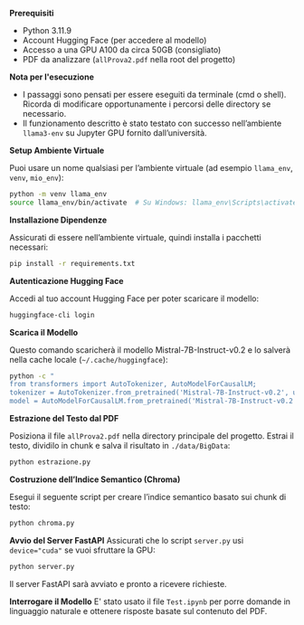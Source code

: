 **Prerequisiti**
- Python 3.11.9
- Account Hugging Face (per accedere al modello)
- Accesso a una GPU A100 da circa 50GB (consigliato)
- PDF da analizzare (`allProva2.pdf` nella root del progetto)

  
 **Nota per l'esecuzione**
 
- I passaggi sono pensati per essere eseguiti da terminale (cmd o shell). Ricorda di modificare opportunamente i percorsi delle directory se necessario.
- Il funzionamento descritto è stato testato con successo nell’ambiente `llama3-env` su Jupyter GPU fornito dall’università.


**Setup Ambiente Virtuale**

Puoi usare un nome qualsiasi per l’ambiente virtuale (ad esempio `llama_env`, `venv`, `mio_env`):
```bash
python -m venv llama_env
source llama_env/bin/activate  # Su Windows: llama_env\Scripts\activate
```

**Installazione Dipendenze** 

Assicurati di essere nell’ambiente virtuale, quindi installa i pacchetti necessari:
```bash
pip install -r requirements.txt
```

**Autenticazione Hugging Face**

Accedi al tuo account Hugging Face per poter scaricare il modello:
```bash
huggingface-cli login
```

**Scarica il Modello**

Questo comando scaricherà il modello Mistral-7B-Instruct-v0.2 e lo salverà nella cache locale (`~/.cache/huggingface`):
```bash
python -c "
from transformers import AutoTokenizer, AutoModelForCausalLM;
tokenizer = AutoTokenizer.from_pretrained('Mistral-7B-Instruct-v0.2', use_auth_token=True);
model = AutoModelForCausalLM.from_pretrained('Mistral-7B-Instruct-v0.2', use_auth_token=True)"
```

**Estrazione del Testo dal PDF**

Posiziona il file `allProva2.pdf` nella directory principale del progetto.
Estrai il testo, dividilo in chunk e salva il risultato in `./data/BigData`:
```bash
python estrazione.py
```

**Costruzione dell’Indice Semantico (Chroma)**

Esegui il seguente script per creare l’indice semantico basato sui chunk di testo:
```bash
python chroma.py
```

**Avvio del Server FastAPI**
Assicurati che lo script `server.py` usi `device="cuda"` se vuoi sfruttare la GPU:
```bash
python server.py
```
Il server FastAPI sarà avviato e pronto a ricevere richieste.

**Interrogare il Modello**
E' stato usato il file `Test.ipynb` per porre domande in linguaggio naturale e ottenere risposte basate sul contenuto del PDF.


